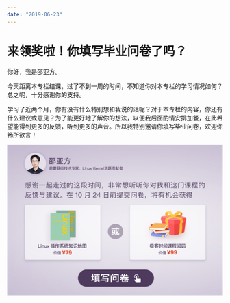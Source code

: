 ```yaml
---
date: "2019-06-23"
---  
```

      
# 来领奖啦！你填写毕业问卷了吗？
你好，我是邵亚方。

今天距离本专栏结课，过了不到一周的时间，不知道你对本专栏的学习情况如何？总之呢，十分感谢你的支持。

学习了近两个月，你有没有什么特别想和我说的话呢？对于本专栏的内容，你还有什么建议或意见？为了能更好地了解你的想法，以便我后面酌情安排加餐，在此希望能得到更多的反馈，听到更多的声音。所以我特别邀请你填写毕业问卷，欢迎你畅所欲言！

[![](./httpsstatic001geekbangorgresourceimage385238d6dbba408db9d4a3fe34857de5d652.jpg)](https://jinshuju.net/f/mwe1E9)

<!-- [[[read_end]]] -->